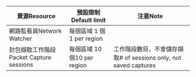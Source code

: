 | <span data-ttu-id="74dbe-101">資源</span><span class="sxs-lookup"><span data-stu-id="74dbe-101">Resource</span></span> | <span data-ttu-id="74dbe-102">預設限制</span><span class="sxs-lookup"><span data-stu-id="74dbe-102">Default limit</span></span> | <span data-ttu-id="74dbe-103">注意</span><span class="sxs-lookup"><span data-stu-id="74dbe-103">Note</span></span> |
| --- | --- | --- |
| <span data-ttu-id="74dbe-104">網路監看員</span><span class="sxs-lookup"><span data-stu-id="74dbe-104">Network Watcher</span></span> | <span data-ttu-id="74dbe-105">每個區域 1 個</span><span class="sxs-lookup"><span data-stu-id="74dbe-105">1 per region</span></span>  | |
| <span data-ttu-id="74dbe-106">封包擷取工作階段</span><span class="sxs-lookup"><span data-stu-id="74dbe-106">Packet Capture sessions</span></span> |<span data-ttu-id="74dbe-107">每個區域 10 個</span><span class="sxs-lookup"><span data-stu-id="74dbe-107">10 per region</span></span> |<span data-ttu-id="74dbe-108">工作階段數目，不會儲存擷取</span><span class="sxs-lookup"><span data-stu-id="74dbe-108"># of sessions only, not saved captures</span></span> |


